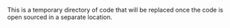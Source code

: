 This is a temporary directory of code that will be replaced once the code is open sourced in a
separate location.
